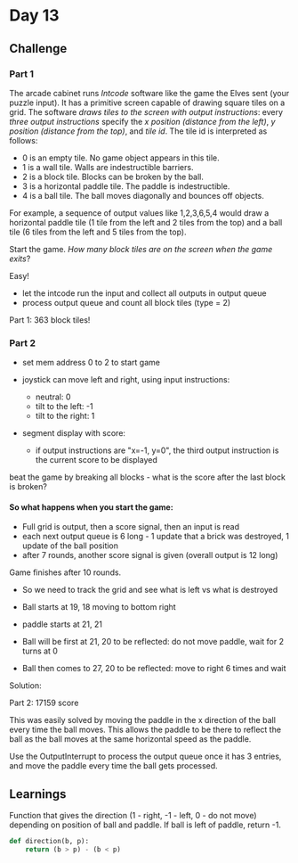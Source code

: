# Day 13

## Challenge

### Part 1

The arcade cabinet runs _Intcode_ software like the game the Elves sent (your puzzle input). It has a primitive screen capable of drawing square tiles on a grid. The software _draws tiles to the screen with output instructions_: every _three output instructions_ specify the _x position (distance from the left)_, _y position (distance from the top)_, and _tile id_. The tile id is interpreted as follows:

- 0 is an empty tile. No game object appears in this tile.
- 1 is a wall tile. Walls are indestructible barriers.
- 2 is a block tile. Blocks can be broken by the ball.
- 3 is a horizontal paddle tile. The paddle is indestructible.
- 4 is a ball tile. The ball moves diagonally and bounces off objects.

For example, a sequence of output values like 1,2,3,6,5,4 would draw a horizontal paddle tile (1 tile from the left and 2 tiles from the top) and a ball tile (6 tiles from the left and 5 tiles from the top).

Start the game. _How many block tiles are on the screen when the game exits_?


Easy! 
- let the intcode run the input and collect all outputs in output queue
- process output queue and count all block tiles (type = 2)

Part 1: 363 block tiles!

### Part 2

- set mem address 0 to 2 to start game
- joystick can move left and right, using input instructions:
  - neutral: 0
  - tilt to the left: -1
  - tilt to the right: 1

- segment display with score:
  - if output instructions are "x=-1, y=0", the third output instruction is the current score to be displayed

beat the game by breaking all blocks - what is the score after the last block is broken?


#### So what happens when you start the game:

- Full grid is output, then a score signal, then an input is read
- each next output queue is 6 long - 1 update that a brick was destroyed, 1 update of the ball position
- after 7 rounds, another score signal is given (overall output is 12 long)

Game finishes after 10 rounds.

- So we need to track the grid and see what is left vs what is destroyed

- Ball starts at 19, 18 moving to bottom right
- paddle starts at 21, 21

- Ball will be first at 21, 20 to be reflected: do not move paddle, wait for 2 turns at 0
- Ball then comes to 27, 20 to be reflected: move to right 6 times and wait

Solution: 

Part 2: 17159 score

This was easily solved by moving the paddle in the x direction of the ball every time the ball moves. This allows the paddle to be there to reflect the ball as the ball moves at the same horizontal speed as the paddle.

Use the OutputInterrupt to process the output queue once it has 3 entries, and move the paddle every time the ball gets processed.

## Learnings


Function that gives the direction (1 - right, -1 - left, 0 - do not move) depending on position of ball and paddle. If ball is left of paddle, return -1.

```python
def direction(b, p):
    return (b > p) - (b < p)
```
